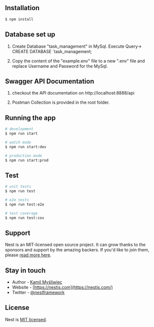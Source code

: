 ## Installation

```bash
$ npm install
```

## Database set up

1. Create Database "task_management" in MySql.
  Execute Query-> CREATE DATABASE `task_management;

2. Copy the content of the "example.env" file to a new ".env" file and replace Username and Password for the MySql. 
 
## Swagger API Documentation

1. checkout the API documentation on http://localhost:8888/api

2. Postman Collection is provided in the root folder.

## Running the app

```bash
# development
$ npm run start

# watch mode
$ npm run start:dev

# production mode
$ npm run start:prod
```

## Test

```bash
# unit tests
$ npm run test

# e2e tests
$ npm run test:e2e

# test coverage
$ npm run test:cov
```

## Support

Nest is an MIT-licensed open source project. It can grow thanks to the sponsors and support by the amazing backers. If you'd like to join them, please [read more here](https://docs.nestjs.com/support).

## Stay in touch

- Author - [Kamil Myśliwiec](https://kamilmysliwiec.com)
- Website - [https://nestjs.com](https://nestjs.com/)
- Twitter - [@nestframework](https://twitter.com/nestframework)

## License

Nest is [MIT licensed](LICENSE).
